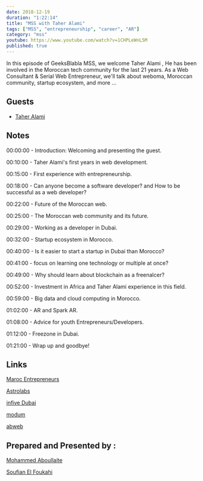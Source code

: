 ```yaml
---
date: 2018-12-19
duration: "1:22:14"
title: "MSS with Taher Alami"
tags: ["MSS", "entrepreneurship", "career", "AR"]
category: "mss"
youtube: https://www.youtube.com/watch?v=1CHPLeWnL5M
published: true
---
```


In this episode of GeeksBlabla MSS, we welcome Taher Alami , He has been involved in the Moroccan tech community for the last 21 years. As a Web Consultant & Serial Web Entrepreneur, we'll talk about weboma, Moroccan community, startup ecosystem, and more ...

## Guests

- [Taher Alami](https://twitter.com/taheralami)

## Notes

00:00:00 - Introduction: Welcoming and presenting the guest.

00:10:00 - Taher Alami's first years in web development.

00:15:00 - First experience with entrepreneurship.

00:18:00 - Can anyone become a software developer? and How to be successful as a web developer?

00:22:00 - Future of the Moroccan web.

00:25:00 - The Moroccan web community and its future.

00:29:00 - Working as a developer in Dubai.

00:32:00 - Startup ecosystem in Morocco.

00:40:00 - Is it easier to start a startup in Dubai than Morocco?

00:41:00 - focus on learning one technology or multiple at once?

00:49:00 - Why should learn about blockchain as a freenalcer?

00:52:00 - Investment in Africa and Taher Alami experience in this field.

00:59:00 - Big data and cloud computing in Morocco.

01:02:00 - AR and Spark AR.

01:08:00 - Advice for youth Entrepreneurs/Developers.

01:12:00 - Freezone in Dubai.

01:21:00 - Wrap up and goodbye!

## Links

[Maroc Entrepreneurs](https://marocentrepreneurs.com/)

[Astrolabs](https://astrolabs.com/)

[infive Dubai](https://infive.ae/)

[modum](https://modum.io/)

[abweb](https://www.abweb.biz/)

## Prepared and Presented by :

[Mohammed Aboullaite](https://www.facebook.com/aboullaite)

[Soufian El Foukahi](https://twitter.com/soufianelf)
